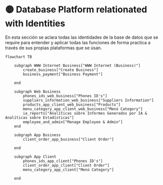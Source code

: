 # 🟡 Database Platform relationated with Identities

En esta sección se aclara todas las identidades de la base de datos que se require para entender y aplicar todas las funciones de forma practica a través de sus propias plataformas que se úsan.



```mermaid
flowchart TB

    subgraph WWW Internet Business["WWW Internet (Business)"]
        create_business["Create Business"]
        business_payment["Business Payment"]

    end

    subgraph Web Business
        phones_ids_web_business["Phones ID's"]
        suppliers_information_web_business["Suppliers Information"]
        products_app_client_web_business["Products"]
        menu_category_app_client_web_business["Menú Category"]
        ia_reports["Analíticas sobre Informes Generados por IA & Analíticas sobre Estadísticas"]
        employee_and_admin["Manage Employee & Admin"]
    end

    subgraph App Business
        client_order_app_business["Client Order"]
    
    end
    
    subgraph App Client
        phones_ids_app_client["Phones ID's"]
        client_order_app_client["Client Order"]
        menu_category_app_client["Menú Category"]
        
    end

```